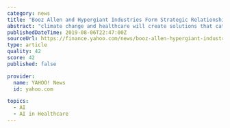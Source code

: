 ```yaml
---
category: news
title: "Booz Allen and Hypergiant Industries Form Strategic Relationship to Speed the Adoption of Artificial Intelligence"
abstract: "climate change and healthcare will create solutions that catalyze the growth of AI, propelling innovation forward. To learn more about Booz Allen’s artificial intelligence, visit: www.BoozAllen ..."
publishedDateTime: 2019-08-06T22:47:00Z
sourceUrl: https://finance.yahoo.com/news/booz-allen-hypergiant-industries-form-130000064.html
type: article
quality: 42
score: 42
published: false

provider:
  name: YAHOO! News
  id: yahoo.com

topics:
  - AI
  - AI in Healthcare
---
```

